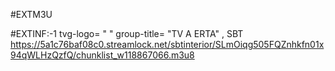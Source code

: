 #EXTM3U 

#EXTINF:-1 tvg-logo= " " group-title= "TV A ERTA" , SBT https://5a1c76baf08c0.streamlock.net/sbtinterior/SLmOiqg505FQZnhkfn01x94qWLHzQzfQ/chunklist_w118867066.m3u8 

